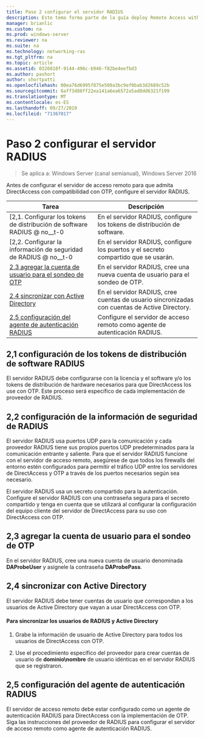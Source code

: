 ```yaml
---
title: Paso 2 configurar el servidor RADIUS
description: Este tema forma parte de la guía deploy Remote Access with OTP Authentication in Windows Server 2016.
manager: brianlic
ms.custom: na
ms.prod: windows-server
ms.reviewer: na
ms.suite: na
ms.technology: networking-ras
ms.tgt_pltfrm: na
ms.topic: article
ms.assetid: 0326818f-9144-496c-b946-f82be4eefbd3
ms.author: pashort
author: shortpatti
ms.openlocfilehash: 00ea76d6995f875e509a3bc9ef0bab3d2689c52b
ms.sourcegitcommit: 6aff3d88ff22ea141a6ea6572a5ad8dd6321f199
ms.translationtype: MT
ms.contentlocale: es-ES
ms.lasthandoff: 09/27/2019
ms.locfileid: "71367017"
---
```

# <a name="step-2-configure-the-radius-server"></a>Paso 2 configurar el servidor RADIUS

>Se aplica a: Windows Server (canal semianual), Windows Server 2016

Antes de configurar el servidor de acceso remoto para que admita DirectAccess con compatibilidad con OTP, configure el servidor RADIUS.  
  
|Tarea|Descripción|  
|----|--------|  
|[2,1. Configurar los tokens de distribución de software RADIUS @ no__t-0|En el servidor RADIUS, configure los tokens de distribución de software.|  
|[2,2. Configurar la información de seguridad de RADIUS @ no__t-0|En el servidor RADIUS, configure los puertos y el secreto compartido que se usarán.|  
|[2,3 agregar la cuenta de usuario para el sondeo de OTP](#BKMK_Probe)|En el servidor RADIUS, cree una nueva cuenta de usuario para el sondeo de OTP.|  
|[2,4 sincronizar con Active Directory](#BKMK_Active)|En el servidor RADIUS, cree cuentas de usuario sincronizadas con cuentas de Active Directory.|  
|[2,5 configuración del agente de autenticación RADIUS](#BKMK_AuthAgent)|Configure el servidor de acceso remoto como agente de autenticación RADIUS.|  
  
## <a name="BKMK_1.1"></a>2,1 configuración de los tokens de distribución de software RADIUS  
El servidor RADIUS debe configurarse con la licencia y el software y/o los tokens de distribución de hardware necesarios para que DirectAccess los use con OTP. Este proceso será específico de cada implementación de proveedor de RADIUS.  
  
## <a name="BKMK_1.2"></a>2,2 configuración de la información de seguridad de RADIUS  
El servidor RADIUS usa puertos UDP para la comunicación y cada proveedor RADIUS tiene sus propios puertos UDP predeterminados para la comunicación entrante y saliente. Para que el servidor RADIUS funcione con el servidor de acceso remoto, asegúrese de que todos los firewalls del entorno estén configurados para permitir el tráfico UDP entre los servidores de DirectAccess y OTP a través de los puertos necesarios según sea necesario.  
  
El servidor RADIUS usa un secreto compartido para la autenticación. Configure el servidor RADIUS con una contraseña segura para el secreto compartido y tenga en cuenta que se utilizará al configurar la configuración del equipo cliente del servidor de DirectAccess para su uso con DirectAccess con OTP.  
  
## <a name="BKMK_Probe"></a>2,3 agregar la cuenta de usuario para el sondeo de OTP  
En el servidor RADIUS, cree una nueva cuenta de usuario denominada **DAProbeUser** y asígnele la contraseña **DAProbePass**.  
  
## <a name="BKMK_Active"></a>2,4 sincronizar con Active Directory  
El servidor RADIUS debe tener cuentas de usuario que correspondan a los usuarios de Active Directory que vayan a usar DirectAccess con OTP.  
  
#### <a name="to-synchronize-the-radius-and-active-directory-users"></a>Para sincronizar los usuarios de RADIUS y Active Directory  
  
1.  Grabe la información de usuario de Active Directory para todos los usuarios de DirectAccess con OTP.  
  
2.  Use el procedimiento específico del proveedor para crear cuentas de usuario de **dominio\nombre** de usuario idénticas en el servidor RADIUS que se registraron.  
  
## <a name="BKMK_AuthAgent"></a>2,5 configuración del agente de autenticación RADIUS  
El servidor de acceso remoto debe estar configurado como un agente de autenticación RADIUS para DirectAccess con la implementación de OTP. Siga las instrucciones del proveedor de RADIUS para configurar el servidor de acceso remoto como agente de autenticación RADIUS.  
  


